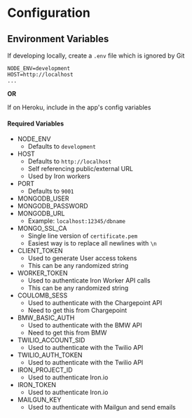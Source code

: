 # Configuration

## Environment Variables

If developing locally, create a `.env` file which is ignored by Git

```
NODE_ENV=development
HOST=http://localhost
...
```

**OR**

If on Heroku, include in the app's config variables

#### Required Variables

- NODE_ENV
	- Defaults to `development`
- HOST
	- Defaults to `http://localhost`
  - Self referencing public/external URL
  - Used by Iron workers
- PORT
	- Defaults to `9001`
- MONGODB_USER
- MONGODB_PASSWORD
- MONGODB_URL
	- Example: `localhost:12345/dbname`
- MONGO_SSL_CA
	- Single line version of `certificate.pem`
	- Easiest way is to replace all newlines with `\n`
- CLIENT_TOKEN
	- Used to generate User access tokens
	- This can be any randomized string
- WORKER_TOKEN
	- Used to authenticate Iron Worker API calls
	- This can be any randomized string
- COULOMB_SESS
	- Used to authenticate with the Chargepoint API
	- Need to get this from Chargepoint
- BMW_BASIC_AUTH
	- Used to authenticate with the BMW API
	- Need to get this from BMW
- TWILIO_ACCOUNT_SID
	- Used to authenticate with the Twilio API
- TWILIO_AUTH_TOKEN
	- Used to authenticate with the Twilio API
- IRON_PROJECT_ID
	- Used to authenticate Iron.io
- IRON_TOKEN
	- Used to authenticate Iron.io
- MAILGUN_KEY
	- Used to authenticate with Mailgun and send emails
